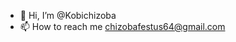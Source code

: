 - 👋 Hi, I’m @Kobichizoba
- 📫 How to reach me chizobafestus64@gmail.com


<!---
Kobichizoba/Kobichizoba is a ✨ special ✨ repository because its `README.md` (this file) appears on your GitHub profile.
You can click the Preview link to take a look at your changes.
--->

